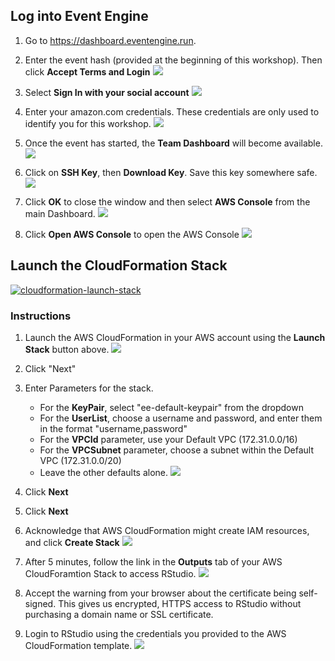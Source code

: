 
## Log into Event Engine

1. Go to https://dashboard.eventengine.run.

2. Enter the event hash (provided at the beginning of this workshop). Then click **Accept Terms and Login**
![](images/eventengine1.png)

3. Select **Sign In with your social account**
![](images/eventengine2.png)

4. Enter your amazon.com credentials. These credentials are only used to identify you for this workshop.
![](images/eventengine3.png)

5. Once the event has started, the **Team Dashboard** will become available.
![](images/eventengine4.png)

6. Click on **SSH Key**, then **Download Key**. Save this key somewhere safe.
![](images/eventengine5.png)

7. Click **OK** to close the window and then select **AWS Console** from the main Dashboard.
![](images/eventengine6.png)

8. Click **Open AWS Console** to open the AWS Console
![](images/eventengine7.png)



## Launch the CloudFormation Stack

[![cloudformation-launch-stack](images/launchstack.png)](https://console.aws.amazon.com/cloudformation/home?region=us-west-2#/stacks/new?stackName=RStudio&templateURL=https://uc-aws-workshops.s3-us-west-2.amazonaws.com/rstudio-sslv5.yaml)

### Instructions
1. Launch the AWS CloudFormation in your AWS account using the **Launch Stack** button above.
![](images/cf_create_stack.png)
2. Click "Next"
3. Enter Parameters for the stack.
    - For the **KeyPair**, select "ee-default-keypair" from the dropdown
    - For the **UserList**, choose a username and password, and enter them in the format "username,password"
    - For the **VPCId** parameter, use your Default VPC (172.31.0.0/16)
    - For the **VPCSubnet** parameter, choose a subnet within the Default VPC (172.31.0.0/20)
    - Leave the other defaults alone.
![](images/cf_stack_parameters.png)

4. Click **Next**
5. Click **Next**
6. Acknowledge that AWS CloudFormation might create IAM resources, and click **Create Stack**
![](images/cf_launch_stack.png)

7. After 5 minutes, follow the link in the **Outputs** tab of your AWS CloudForamtion Stack to access RStudio.
![](images/cf_resources.png)

8. Accept the warning from your browser about the certificate being self-signed.  This gives us encrypted, HTTPS access to RStudio without purchasing a domain name or SSL certificate.

9. Login to RStudio using the credentials you provided to the AWS CloudFormation template.
![](images/rstudio1.png)
